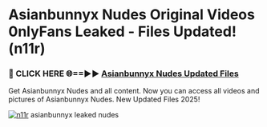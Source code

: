 # Asianbunnyx Nudes Original Videos 0nlyFans Leaked - Files Updated! (n11r)

<h3>🔴 CLICK HERE 🌐==►► <a href="https://tinyurl.com/5h6xmrr3" rel="nofollow">Asianbunnyx Nudes Updated Files</a></h3>

Get Asianbunnyx Nudes and all content. Now you can access all videos and pictures of Asianbunnyx Nudes. New Updated Files 2025!

[![n11r](https://i.imgur.com/KVD873Z.gif)](https://tinyurl.com/5h6xmrr3)
asianbunnyx leaked nudes